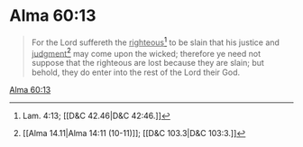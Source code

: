 # Alma 60:13

> For the Lord suffereth the <u>righteous</u>[^a] to be slain that his justice and <u>judgment</u>[^b] may come upon the wicked; therefore ye need not suppose that the righteous are lost because they are slain; but behold, they do enter into the rest of the Lord their God.

[Alma 60:13](https://www.churchofjesuschrist.org/study/scriptures/bofm/alma/60?lang=eng&id=p13#p13)


[^a]: Lam. 4:13; [[D&C 42.46|D&C 42:46.]]
[^b]: [[Alma 14.11|Alma 14:11 (10-11)]]; [[D&C 103.3|D&C 103:3.]]
